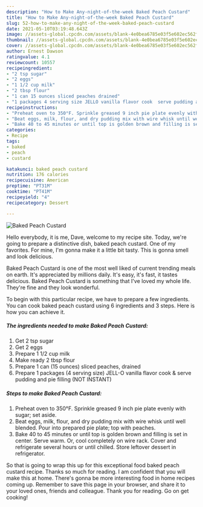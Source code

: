 ```yaml
---
description: "How to Make Any-night-of-the-week Baked Peach Custard"
title: "How to Make Any-night-of-the-week Baked Peach Custard"
slug: 52-how-to-make-any-night-of-the-week-baked-peach-custard
date: 2021-05-10T03:19:48.643Z
image: //assets-global.cpcdn.com/assets/blank-4e0bea6785e03f5e602ec562f230caae08da540cada707380b4fe1bbebba43da.png
thumbnail: //assets-global.cpcdn.com/assets/blank-4e0bea6785e03f5e602ec562f230caae08da540cada707380b4fe1bbebba43da.png
cover: //assets-global.cpcdn.com/assets/blank-4e0bea6785e03f5e602ec562f230caae08da540cada707380b4fe1bbebba43da.png
author: Ernest Dawson
ratingvalue: 4.1
reviewcount: 10557
recipeingredient:
- "2 tsp sugar"
- "2 eggs"
- "1 1/2 cup milk"
- "2 tbsp flour"
- "1 can 15 ounces sliced peaches drained"
- "1 packages 4 serving size JELLO vanilla flavor cook  serve pudding and pie filling NOT INSTANT"
recipeinstructions:
- "Preheat oven to 350°F. Sprinkle greased 9 inch pie plate evenly with sugar; set aside."
- "Beat eggs, milk, flour, and dry pudding mix with wire whisk until well blended. Pour into prepared pie plate; top with peaches."
- "Bake 40 to 45 minutes or until top is golden brown and filling is set in center. Serve warm. Or, cool completely on wire rack. Cover and refrigerate several hours or until chilled. Store leftover dessert in refrigerator."
categories:
- Recipe
tags:
- baked
- peach
- custard

katakunci: baked peach custard 
nutrition: 176 calories
recipecuisine: American
preptime: "PT31M"
cooktime: "PT41M"
recipeyield: "4"
recipecategory: Dessert

---
```



![Baked Peach Custard](//assets-global.cpcdn.com/assets/blank-4e0bea6785e03f5e602ec562f230caae08da540cada707380b4fe1bbebba43da.png)

Hello everybody, it is me, Dave, welcome to my recipe site. Today, we're going to prepare a distinctive dish, baked peach custard. One of my favorites. For mine, I'm gonna make it a little bit tasty. This is gonna smell and look delicious.



Baked Peach Custard is one of the most well liked of current trending meals on earth. It's appreciated by millions daily. It's easy, it's fast, it tastes delicious. Baked Peach Custard is something that I've loved my whole life. They're fine and they look wonderful.


To begin with this particular recipe, we have to prepare a few ingredients. You can cook baked peach custard using 6 ingredients and 3 steps. Here is how you can achieve it.

<!--inarticleads1-->

##### The ingredients needed to make Baked Peach Custard:

1. Get 2 tsp sugar
1. Get 2 eggs
1. Prepare 1 1/2 cup milk
1. Make ready 2 tbsp flour
1. Prepare 1 can (15 ounces) sliced peaches, drained
1. Prepare 1 packages (4 serving size) JELL-O vanilla flavor cook &amp; serve pudding and pie filling (NOT INSTANT)




<!--inarticleads2-->

##### Steps to make Baked Peach Custard:

1. Preheat oven to 350°F. Sprinkle greased 9 inch pie plate evenly with sugar; set aside.
1. Beat eggs, milk, flour, and dry pudding mix with wire whisk until well blended. Pour into prepared pie plate; top with peaches.
1. Bake 40 to 45 minutes or until top is golden brown and filling is set in center. Serve warm. Or, cool completely on wire rack. Cover and refrigerate several hours or until chilled. Store leftover dessert in refrigerator.




So that is going to wrap this up for this exceptional food baked peach custard recipe. Thanks so much for reading. I am confident that you will make this at home. There's gonna be more interesting food in home recipes coming up. Remember to save this page in your browser, and share it to your loved ones, friends and colleague. Thank you for reading. Go on get cooking!
